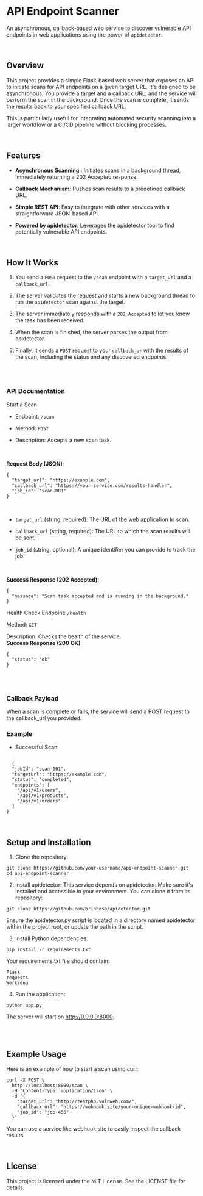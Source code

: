# API Endpoint Scanner #
An asynchronous, callback-based web service to discover vulnerable API endpoints in web applications using the power of `apidetector`.


<br>

## Overview 
This project provides a simple Flask-based web server that exposes an API to initiate scans for API endpoints on a given target URL. It's designed to be asynchronous. You provide a target and a callback URL, and the service will perform the scan in the background. Once the scan is complete, it sends the results back to your specified callback URL.

This is particularly useful for integrating automated security scanning into a larger workflow or a CI/CD pipeline without blocking processes.

<br>

## Features
* **Asynchronous Scanning** : Initiates scans in a background thread, immediately returning a 202 Accepted response.

* **Callback Mechanism**: Pushes scan results to a predefined callback URL.

* **Simple REST API**: Easy to integrate with other services with a straightforward JSON-based API.

* **Powered by apidetector**: Leverages the apidetector tool to find potentially vulnerable API endpoints.

<br>


## How It Works
1. You send a `POST` request to the `/scan` endpoint with a `target_url` and a `callback_url`.

2. The server validates the request and starts a new background thread to run the `apidetector` scan against the target.

3. The server immediately responds with a `202 Accepted` to let you know the task has been received.

3. When the scan is finished, the server parses the output from apidetector.

4. Finally, it sends a `POST` request to your `callback_ur` with the results of the scan, including the status and any discovered endpoints.
<br>
<br>

### API Documentation
Start a Scan
* Endpoint: `/scan`

* Method: `POST`

* Description: Accepts a new scan task.
<br>


**Request Body (JSON)**:

```
{
  "target_url": "https://example.com",
  "callback_url": "https://your-service.com/results-handler",
  "job_id": "scan-001"
}
```
<br>

* `target_url` (string, required): The URL of the web application to scan.

* `callback_url` (string, required): The URL to which the scan results will be sent.

* `job_id` (string, optional): A unique identifier you can provide to track the job.
<br>

**Success Response (202 Accepted)**:
  
```
{
  "message": "Scan task accepted and is running in the background."
}
```

Health Check
Endpoint: `/health`

Method: `GET`

Description: Checks the health of the service.
<br>
**Success Response (200 OK)**:
```
{
  "status": "ok"
}
```
<br>
<br>

### Callback Payload
When a scan is complete or fails, the service will send a POST request to the callback_url you provided. 

### Example
* Successful Scan:
```
  
  {
  "jobId": "scan-001",
  "targetUrl": "https://example.com",
  "status": "completed",
  "endpoints": [
    "/api/v1/users",
    "/api/v1/products",
    "/api/v1/orders"
  ]
}

```

<br>

## Setup and Installation
1. Clone the repository:

```
git clone https://github.com/your-username/api-endpoint-scanner.git
cd api-endpoint-scanner
```

2. Install apidetector:
This service depends on apidetector. Make sure it's installed and accessible in your environment. You can clone it from its repository:

```
git clone https://github.com/brinhosa/apidetector.git
```

Ensure the apidetector.py script is located in a directory named apidetector within the project root, or update the path in the script.

3. Install Python dependencies:
```
pip install -r requirements.txt
```
Your requirements.txt file should contain:
```
Flask
requests
Werkzeug
```

4. Run the application:
```
python app.py
```
The server will start on http://0.0.0.0:8000.

<br>
<br>

## Example Usage
Here is an example of how to start a scan using curl:
```
curl -X POST \
  http://localhost:8000/scan \
  -H 'Content-Type: application/json' \
  -d '{
    "target_url": "http://testphp.vulnweb.com/",
    "callback_url": "https://webhook.site/your-unique-webhook-id",
    "job_id": "job-456"
  }'
```
You can use a service like webhook.site to easily inspect the callback results.

<br>

## License
This project is licensed under the MIT License. See the LICENSE file for details.
